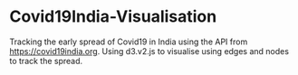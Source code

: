 # Covid19India-Visualisation
Tracking the early spread of Covid19 in India using the API from https://covid19india.org. Using d3.v2.js to visualise using edges and nodes to track the spread.
